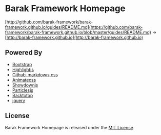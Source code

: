 # Barak Framework Homepage

[http://github.com/barak-framework/barak-framework.github.io/guides/README.md](https://github.com/barak-framework/barak-framework.github.io/blob/master/guides/README.md) → [http://barak-framework.github.io](http://barak-framework.github.io)

## Powered By

 - [Bootstrap](http://getbootstrap.com)
 - [Highlightjs](https://highlightjs.org)
 - [Github-markdown-css](https://github.com/sindresorhus/github-markdown-css) 
 - [Animatecss](https://daneden.github.io/animate.css)
 - [Showdownjs](https://github.com/showdownjs/showdown)
 - [Particlesjs](https://github.com/VincentGarreau/particles.js)
 - [Backtotop](http://github.com/gdemir/backtotop)
 - [jquery](https://github.com/jquery/jquery)
 
 ## License

Barak Framework Homepage is released under the [MIT License](http://www.opensource.org/licenses/MIT).
